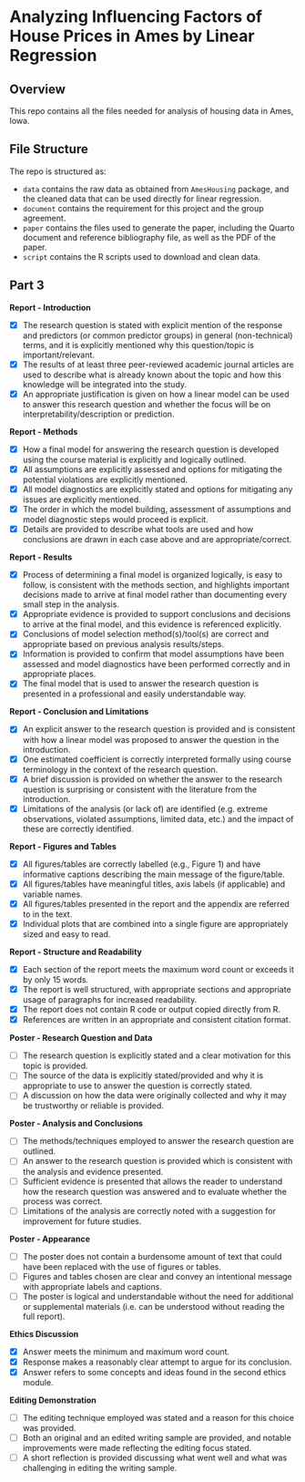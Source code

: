# Analyzing Influencing Factors of House Prices in Ames by Linear Regression

## Overview

This repo contains all the files needed for analysis of housing data in Ames, Iowa.


## File Structure

The repo is structured as:

-   `data` contains the raw data as obtained from `AmesHousing` package, and the cleaned data that can be used directly for linear regression.
-   `document` contains the requirement for this project and the group agreement.
-   `paper` contains the files used to generate the paper, including the Quarto document and reference bibliography file, as well as the PDF of the paper. 
-   `script` contains the R scripts used to download and clean data.


## Part 3

**Report - Introduction**
-   [X] The research question is stated with explicit mention of the response and predictors (or common predictor groups) in general (non-technical) terms, and it is explicitly mentioned why this question/topic is important/relevant.
-   [X] The results of at least three peer-reviewed academic journal articles are used to describe what is already known about the topic and how this knowledge will be integrated into the study.
-   [X] An appropriate justification is given on how a linear model can be used to answer this research question and whether the focus will be on interpretability/description or prediction.

**Report - Methods**
-   [X] How a final model for answering the research question is developed using the course material is explicitly and logically outlined.
-   [X] All assumptions are explicitly assessed and options for mitigating the potential violations are explicitly mentioned.
-   [X] All model diagnostics are explicitly stated and options for mitigating any issues are explicitly mentioned.
-   [X] The order in which the model building, assessment of assumptions and model diagnostic steps would proceed is explicit.
-   [X] Details are provided to describe what tools are used and how conclusions are drawn in each case above and are appropriate/correct.

**Report - Results**
-   [X] Process of determining a final model is organized logically, is easy to follow, is consistent with the methods section, and highlights important decisions made to arrive at final model rather than documenting every small step in the analysis.
-   [X] Appropriate evidence is provided to support conclusions and decisions to arrive at the final model, and this evidence is referenced explicitly.
-   [X] Conclusions of model selection method(s)/tool(s) are correct and appropriate based on previous analysis results/steps.
-   [X] Information is provided to confirm that model assumptions have been assessed and model diagnostics have been performed correctly and in appropriate places.
-   [X] The final model that is used to answer the research question is presented in a professional and easily understandable way.

**Report - Conclusion and Limitations**
-   [X] An explicit answer to the research question is provided and is consistent with how a linear model was proposed to answer the question in the introduction.
-   [X] One estimated coefficient is correctly interpreted formally using course terminology in the context of the research question.
-   [X] A brief discussion is provided on whether the answer to the research question is surprising or consistent with the literature from the introduction.
-   [X] Limitations of the analysis (or lack of) are identified (e.g. extreme observations, violated assumptions, limited data, etc.) and the impact of these are correctly identified.

**Report - Figures and Tables**
-   [X] All figures/tables are correctly labelled (e.g., Figure 1) and have informative captions describing the main message of the figure/table.
-   [X] All figures/tables have meaningful titles, axis labels (if applicable) and variable names.
-   [X] All figures/tables presented in the report and the appendix are referred to in the text.
-   [X] Individual plots that are combined into a single figure are appropriately sized and easy to read.

**Report - Structure and Readability**
-   [X] Each section of the report meets the maximum word count or exceeds it by only 15 words.
-   [X] The report is well structured, with appropriate sections and appropriate usage of paragraphs for increased readability.
-   [X] The report does not contain R code or output copied directly from R.
-   [X] References are written in an appropriate and consistent citation format.

**Poster - Research Question and Data**
-   [ ] The research question is explicitly stated and a clear motivation for this topic is provided.
-   [ ] The source of the data is explicitly stated/provided and why it is appropriate to use to answer the question is correctly stated.
-   [ ] A discussion on how the data were originally collected and why it may be trustworthy or reliable is provided.

**Poster - Analysis and Conclusions**
-   [ ] The methods/techniques employed to answer the research question are outlined.
-   [ ] An answer to the research question is provided which is consistent with the analysis and evidence presented.
-   [ ] Sufficient evidence is presented that allows the reader to understand how the research question was answered and to evaluate whether the process was correct.
-   [ ] Limitations of the analysis are correctly noted with a suggestion for improvement for future studies.

**Poster - Appearance**
-   [ ] The poster does not contain a burdensome amount of text that could have been replaced with the use of figures or tables.
-   [ ] Figures and tables chosen are clear and convey an intentional message with appropriate labels and captions.
-   [ ] The poster is logical and understandable without the need for additional or supplemental materials (i.e. can be understood without reading the full report).

**Ethics Discussion**
-   [X] Answer meets the minimum and maximum word count.
-   [X] Response makes a reasonably clear attempt to argue for its conclusion.
-   [X] Answer refers to some concepts and ideas found in the second ethics module.

**Editing Demonstration**
-   [ ] The editing technique employed was stated and a reason for this choice was provided.
-   [ ] Both an original and an edited writing sample are provided, and notable improvements were made reflecting the editing focus stated.
-   [ ] A short reflection is provided discussing what went well and what was challenging in editing the writing sample.
